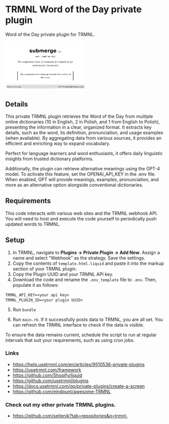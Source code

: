 # TRMNL Word of the Day private plugin

Word of the Day private plugin for TRMNL.

<img src="assets/word-of-the-day-plugin-trmnl.bmp" alt="screenshot" width="50%"/>

## Details
This private TRMNL plugin retrieves the Word of the Day from multiple online dictionaries 
(10 in English, 2 in Polish, and 1 from English to Polish), presenting the information in a clear, 
organized format. It extracts key details, such as the word, its definition, pronunciation, 
and usage examples (when available). By aggregating data from various sources, it provides 
an efficient and enriching way to expand vocabulary.

Perfect for language learners and word enthusiasts, it offers daily linguistic insights 
from trusted dictionary platforms.

Additionally, the plugin can retrieve alternative meanings using the GPT-4 model. 
To activate this feature, set the OPENAI_API_KEY in the .env file. When enabled, 
GPT will provide meanings, examples, pronunciation, and more as an alternative option 
alongside conventional dictionaries.

## Requirements
This code interacts with various web sites and the TRMNL webhook API. You will need to host and execute 
the code yourself to periodically push updated words to TRMNL.

## Setup
1. In TRMNL, navigate to **Plugins -> Private Plugin -> Add New**. Assign a name and select "Webhook" as the strategy. Save the settings.
2. Copy the contents of ``template.html.liquid`` and paste it into the markup section of your TRMNL plugin.
3. Copy the Plugin UUID and your TRMNL API key.
4. Download the code and rename the ``.env_template`` file to ``.env``. Then, populate it as follows:
```
TRMNL_API_KEY=<your api key>
TRMNL_PLUGIN_ID=<your plugin UUID>
```

5. Run ``bundle``

6. Run ``main.rb``. If it successfully posts data to TRMNL, you are all set. You can refresh the TRMNL interface to check if the data is visible.

To ensure the data remains current, schedule the script to run at regular intervals that suit your requirements, such as using cron jobs.

### Links

- https://help.usetrmnl.com/en/articles/9510536-private-plugins
- https://usetrmnl.com/framework
- https://github.com/Shopify/liquid
- https://github.com/usetrmnl/plugins
- https://docs.usetrmnl.com/go/private-plugins/create-a-screen
- https://github.com/eindpunt/awesome-TRMNL

### Check out my other private TRMNL plugins.
- https://github.com/sejtenik?tab=repositories&q=trmnl-